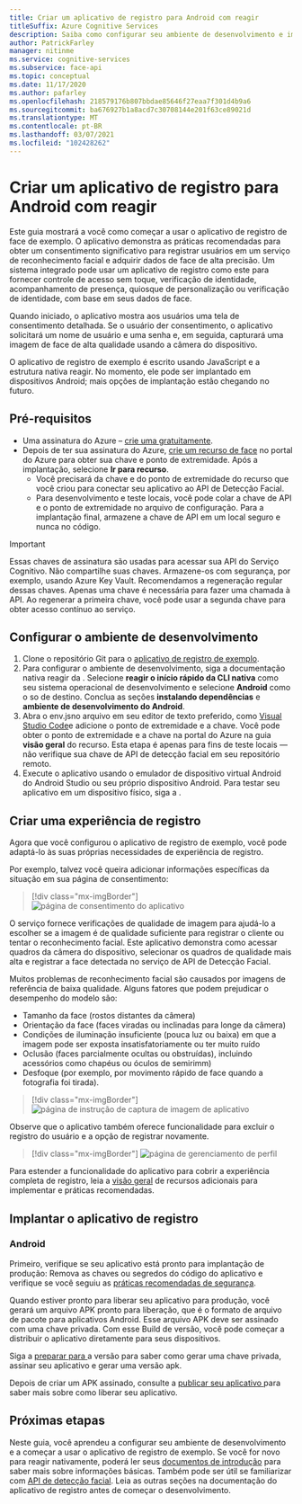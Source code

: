 ```yaml
---
title: Criar um aplicativo de registro para Android com reagir
titleSuffix: Azure Cognitive Services
description: Saiba como configurar seu ambiente de desenvolvimento e implantar um aplicativo de registro facial para obter consentimento dos clientes.
author: PatrickFarley
manager: nitinme
ms.service: cognitive-services
ms.subservice: face-api
ms.topic: conceptual
ms.date: 11/17/2020
ms.author: pafarley
ms.openlocfilehash: 218579176b807bbdae85646f27eaa7f301d4b9a6
ms.sourcegitcommit: ba676927b1a8acd7c30708144e201f63ce89021d
ms.translationtype: MT
ms.contentlocale: pt-BR
ms.lasthandoff: 03/07/2021
ms.locfileid: "102428262"
---
```

# <a name="build-an-enrollment-app-for-android-with-react"></a>Criar um aplicativo de registro para Android com reagir

Este guia mostrará a você como começar a usar o aplicativo de registro de face de exemplo. O aplicativo demonstra as práticas recomendadas para obter um consentimento significativo para registrar usuários em um serviço de reconhecimento facial e adquirir dados de face de alta precisão. Um sistema integrado pode usar um aplicativo de registro como este para fornecer controle de acesso sem toque, verificação de identidade, acompanhamento de presença, quiosque de personalização ou verificação de identidade, com base em seus dados de face.

Quando iniciado, o aplicativo mostra aos usuários uma tela de consentimento detalhada. Se o usuário der consentimento, o aplicativo solicitará um nome de usuário e uma senha e, em seguida, capturará uma imagem de face de alta qualidade usando a câmera do dispositivo.

O aplicativo de registro de exemplo é escrito usando JavaScript e a estrutura nativa reagir. No momento, ele pode ser implantado em dispositivos Android; mais opções de implantação estão chegando no futuro.

## <a name="prerequisites"></a>Pré-requisitos 

* Uma assinatura do Azure – [crie uma gratuitamente](https://azure.microsoft.com/free/cognitive-services/).  
* Depois de ter sua assinatura do Azure, [crie um recurso de face](https://portal.azure.com/#create/Microsoft.CognitiveServicesFace) no portal do Azure para obter sua chave e ponto de extremidade. Após a implantação, selecione **Ir para recurso**.  
  * Você precisará da chave e do ponto de extremidade do recurso que você criou para conectar seu aplicativo ao API de Detecção Facial.  
  * Para desenvolvimento e teste locais, você pode colar a chave de API e o ponto de extremidade no arquivo de configuração. Para a implantação final, armazene a chave de API em um local seguro e nunca no código.  

> [!IMPORTANT]
> Essas chaves de assinatura são usadas para acessar sua API do Serviço Cognitivo. Não compartilhe suas chaves. Armazene-os com segurança, por exemplo, usando Azure Key Vault. Recomendamos a regeneração regular dessas chaves. Apenas uma chave é necessária para fazer uma chamada à API. Ao regenerar a primeira chave, você pode usar a segunda chave para obter acesso contínuo ao serviço.

## <a name="set-up-the-development-environment"></a>Configurar o ambiente de desenvolvimento

1. Clone o repositório Git para o [aplicativo de registro de exemplo](https://github.com/azure-samples/cognitive-services-FaceAPIEnrollmentSample).
1. Para configurar o ambiente de desenvolvimento, siga a documentação nativa reagir da <a href="https://reactnative.dev/docs/environment-setup"  title=" documentação nativa "  target="_blank"> </a> . Selecione **reagir o início rápido da CLI nativa** como seu sistema operacional de desenvolvimento e selecione **Android** como o so de destino. Conclua as seções **instalando dependências** e **ambiente de desenvolvimento do Android**.
1. Abra o env.jsno arquivo em seu editor de texto preferido, como [Visual Studio Code](https://code.visualstudio.com/)e adicione o ponto de extremidade e a chave. Você pode obter o ponto de extremidade e a chave na portal do Azure na guia **visão geral** do recurso. Esta etapa é apenas para fins de teste locais &mdash; não verifique sua chave de API de detecção facial em seu repositório remoto.
1. Execute o aplicativo usando o emulador de dispositivo virtual Android do Android Studio ou seu próprio dispositivo Android. Para testar seu aplicativo em um dispositivo físico, siga a <a href="https://reactnative.dev/docs/running-on-device"  title=" documentação nativa reagir da documentação nativa "  target="_blank"> </a> .  


## <a name="create-an-enrollment-experience"></a>Criar uma experiência de registro  

Agora que você configurou o aplicativo de registro de exemplo, você pode adaptá-lo às suas próprias necessidades de experiência de registro.

Por exemplo, talvez você queira adicionar informações específicas da situação em sua página de consentimento:

> [!div class="mx-imgBorder"]
> ![página de consentimento do aplicativo](./media/enrollment-app/1-consent-1.jpg)

O serviço fornece verificações de qualidade de imagem para ajudá-lo a escolher se a imagem é de qualidade suficiente para registrar o cliente ou tentar o reconhecimento facial. Este aplicativo demonstra como acessar quadros da câmera do dispositivo, selecionar os quadros de qualidade mais alta e registrar a face detectada no serviço de API de Detecção Facial. 

Muitos problemas de reconhecimento facial são causados por imagens de referência de baixa qualidade. Alguns fatores que podem prejudicar o desempenho do modelo são:
* Tamanho da face (rostos distantes da câmera)
* Orientação da face (faces viradas ou inclinadas para longe da câmera)
* Condições de iluminação insuficiente (pouca luz ou baixa) em que a imagem pode ser exposta insatisfatoriamente ou ter muito ruído
* Oclusão (faces parcialmente ocultas ou obstruídas), incluindo acessórios como chapéus ou óculos de semirimm)
* Desfoque (por exemplo, por movimento rápido de face quando a fotografia foi tirada). 

> [!div class="mx-imgBorder"]
> ![página de instrução de captura de imagem de aplicativo](./media/enrollment-app/4-instruction.jpg)

Observe que o aplicativo também oferece funcionalidade para excluir o registro do usuário e a opção de registrar novamente.

> [!div class="mx-imgBorder"]
> ![página de gerenciamento de perfil](./media/enrollment-app/10-manage-2.jpg)

Para estender a funcionalidade do aplicativo para cobrir a experiência completa de registro, leia a [visão geral](enrollment-overview.md) de recursos adicionais para implementar e práticas recomendadas.

## <a name="deploy-the-enrollment-app"></a>Implantar o aplicativo de registro

### <a name="android"></a>Android

Primeiro, verifique se seu aplicativo está pronto para implantação de produção: Remova as chaves ou segredos do código do aplicativo e verifique se você seguiu as [práticas recomendadas de segurança](../cognitive-services-security.md?tabs=command-line%2ccsharp).

Quando estiver pronto para liberar seu aplicativo para produção, você gerará um arquivo APK pronto para liberação, que é o formato de arquivo de pacote para aplicativos Android. Esse arquivo APK deve ser assinado com uma chave privada. Com esse Build de versão, você pode começar a distribuir o aplicativo diretamente para seus dispositivos. 

Siga a <a href="https://developer.android.com/studio/publish/preparing#publishing-build"  title=" documentação preparar para a versão "  target="_blank"> preparar para </a> a versão para saber como gerar uma chave privada, assinar seu aplicativo e gerar uma versão apk.  

Depois de criar um APK assinado, consulte a <a href="https://developer.android.com/studio/publish"  title=" documentação publicar seu aplicativo "  target="_blank"> publicar seu aplicativo </a> para saber mais sobre como liberar seu aplicativo.

## <a name="next-steps"></a>Próximas etapas  

Neste guia, você aprendeu a configurar seu ambiente de desenvolvimento e a começar a usar o aplicativo de registro de exemplo. Se você for novo para reagir nativamente, poderá ler seus [documentos de introdução](https://reactnative.dev/docs/getting-started) para saber mais sobre informações básicas. Também pode ser útil se familiarizar com [API de detecção facial](Overview.md). Leia as outras seções na documentação do aplicativo de registro antes de começar o desenvolvimento.